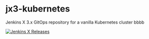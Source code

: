 # jx3-kubernetes
   
Jenkins X 3.x GitOps repository for a vanilla Kubernetes cluster bbbb
        
[![Jenkins X Releases](https://img.shields.io/badge/Jenkins%20X-Releases-blue)](docs/README.md)
